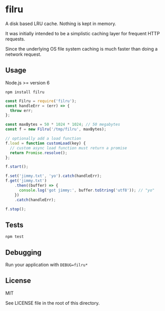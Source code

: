 # filru

A disk based LRU cache. Nothing is kept in memory.

It was initially intended to be a simplistic caching layer for frequent HTTP requests.

Since the underlying OS file system caching is much faster than doing a network request.  

## Usage

Node.js >= version 6

```
npm install filru
```


```javascript
const Filru = require('filru');
const handleErr = (err) => {
  throw err;
};

const maxBytes = 50 * 1024 * 1024; // 50 megabytes
const f = new Filru('/tmp/filru', maxBytes);

// optionally add a load function
f.load = function customLoad(key) {
  // custom async load function must return a promise
  return Promise.resolve();
};

f.start();

f.set('jimmy.txt', 'yo').catch(handleErr);
f.get('jimmy.txt')
    .then((buffer) => {
      console.log('got jimmy:', buffer.toString('utf8')); // "yo"
    })
    .catch(handleErr);

f.stop();
```

## Tests

```
npm test
```

## Debugging

Run your application with `DEBUG=filru*`

## License

MIT

See LICENSE file in the root of this directory.
